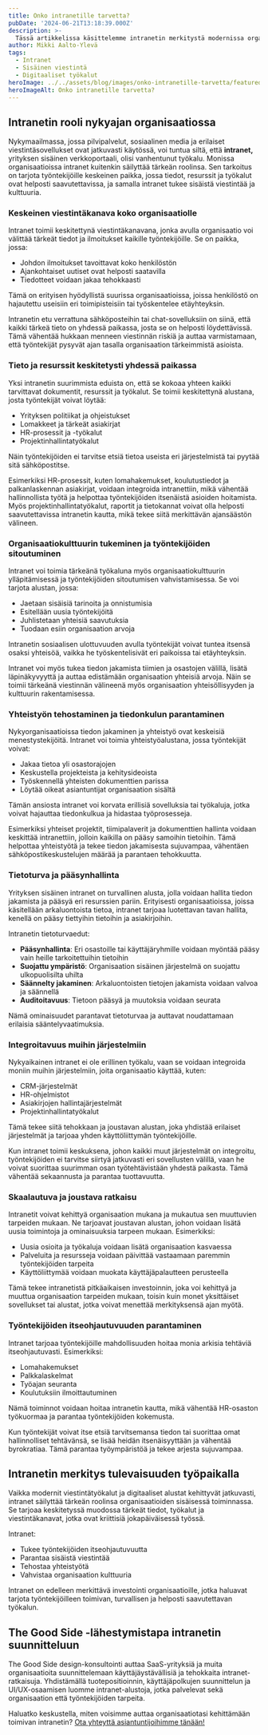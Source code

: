 ```yaml
---
title: Onko intranetille tarvetta?
pubDate: '2024-06-21T13:18:39.000Z'
description: >-
  Tässä artikkelissa käsittelemme intranetin merkitystä modernissa organisaatiossa. Vaikka pilvipalvelut ja viestintäsovellukset ovat yleistyneet, intranet tarjoaa edelleen keskeisen alustan sisäiselle viestinnälle, tiedon jakamiselle ja organisaatiokulttuurin vahvistamiselle. The Good Side auttaa suunnittelemaan helppokäyttöisiä ja tehokkaita intranet-ratkaisuja.
author: Mikki Aalto-Ylevä
tags:
  - Intranet
  - Sisäinen viestintä
  - Digitaaliset työkalut
heroImage: ../../assets/blog/images/onko-intranetille-tarvetta/featured.webp
heroImageAlt: Onko intranetille tarvetta?
---
```


## Intranetin rooli nykyajan organisaatiossa

Nykymaailmassa, jossa pilvipalvelut, sosiaalinen media ja erilaiset viestintäsovellukset ovat jatkuvasti käytössä, voi tuntua siltä, että **intranet,** yrityksen sisäinen verkkoportaali, olisi vanhentunut työkalu. Monissa organisaatioissa intranet kuitenkin säilyttää tärkeän roolinsa. Sen tarkoitus on tarjota työntekijöille keskeinen paikka, jossa tiedot, resurssit ja työkalut ovat helposti saavutettavissa, ja samalla intranet tukee sisäistä viestintää ja kulttuuria.

### Keskeinen viestintäkanava koko organisaatiolle

Intranet toimii keskitettynä viestintäkanavana, jonka avulla organisaatio voi välittää tärkeät tiedot ja ilmoitukset kaikille työntekijöille. Se on paikka, jossa:

- Johdon ilmoitukset tavoittavat koko henkilöstön
- Ajankohtaiset uutiset ovat helposti saatavilla
- Tiedotteet voidaan jakaa tehokkaasti

Tämä on erityisen hyödyllistä suurissa organisaatioissa, joissa henkilöstö on hajautettu useisiin eri toimipisteisiin tai työskentelee etäyhteyksin. 

Intranetin etu verrattuna sähköposteihin tai chat-sovelluksiin on siinä, että kaikki tärkeä tieto on yhdessä paikassa, josta se on helposti löydettävissä. Tämä vähentää hukkaan menneen viestinnän riskiä ja auttaa varmistamaan, että työntekijät pysyvät ajan tasalla organisaation tärkeimmistä asioista.

### Tieto ja resurssit keskitetysti yhdessä paikassa

Yksi intranetin suurimmista eduista on, että se kokoaa yhteen kaikki tarvittavat dokumentit, resurssit ja työkalut. Se toimii keskitettynä alustana, josta työntekijät voivat löytää:

- Yrityksen politiikat ja ohjeistukset
- Lomakkeet ja tärkeät asiakirjat
- HR-prosessit ja -työkalut
- Projektinhallintatyökalut

Näin työntekijöiden ei tarvitse etsiä tietoa useista eri järjestelmistä tai pyytää sitä sähköpostitse.

Esimerkiksi HR-prosessit, kuten lomahakemukset, koulutustiedot ja palkanlaskennan asiakirjat, voidaan integroida intranettiin, mikä vähentää hallinnollista työtä ja helpottaa työntekijöiden itsenäistä asioiden hoitamista. Myös projektinhallintatyökalut, raportit ja tietokannat voivat olla helposti saavutettavissa intranetin kautta, mikä tekee siitä merkittävän ajansäästön välineen.

### Organisaatiokulttuurin tukeminen ja työntekijöiden sitoutuminen

Intranet voi toimia tärkeänä työkaluna myös organisaatiokulttuurin ylläpitämisessä ja työntekijöiden sitoutumisen vahvistamisessa. Se voi tarjota alustan, jossa:

- Jaetaan sisäisiä tarinoita ja onnistumisia
- Esitellään uusia työntekijöitä
- Juhlistetaan yhteisiä saavutuksia
- Tuodaan esiin organisaation arvoja

Intranetin sosiaalisen ulottuvuuden avulla työntekijät voivat tuntea itsensä osaksi yhteisöä, vaikka he työskentelisivät eri paikoissa tai etäyhteyksin. 

Intranet voi myös tukea tiedon jakamista tiimien ja osastojen välillä, lisätä läpinäkyvyyttä ja auttaa edistämään organisaation yhteisiä arvoja. Näin se toimii tärkeänä viestinnän välineenä myös organisaation yhteisöllisyyden ja kulttuurin rakentamisessa.

### Yhteistyön tehostaminen ja tiedonkulun parantaminen

Nykyorganisaatioissa tiedon jakaminen ja yhteistyö ovat keskeisiä menestystekijöitä. Intranet voi toimia yhteistyöalustana, jossa työntekijät voivat:

- Jakaa tietoa yli osastorajojen
- Keskustella projekteista ja kehitysideoista
- Työskennellä yhteisten dokumenttien parissa
- Löytää oikeat asiantuntijat organisaation sisältä

Tämän ansiosta intranet voi korvata erillisiä sovelluksia tai työkaluja, jotka voivat hajauttaa tiedonkulkua ja hidastaa työprosesseja. 

Esimerkiksi yhteiset projektit, tiimipalaverit ja dokumenttien hallinta voidaan keskittää intranettiin, jolloin kaikilla on pääsy samoihin tietoihin. Tämä helpottaa yhteistyötä ja tekee tiedon jakamisesta sujuvampaa, vähentäen sähköpostikeskustelujen määrää ja parantaen tehokkuutta.

### Tietoturva ja pääsynhallinta

Yrityksen sisäinen intranet on turvallinen alusta, jolla voidaan hallita tiedon jakamista ja pääsyä eri resurssien pariin. Erityisesti organisaatioissa, joissa käsitellään arkaluontoista tietoa, intranet tarjoaa luotettavan tavan hallita, kenellä on pääsy tiettyihin tietoihin ja asiakirjoihin.

Intranetin tietoturvaedut:
- **Pääsynhallinta**: Eri osastoille tai käyttäjäryhmille voidaan myöntää pääsy vain heille tarkoitettuihin tietoihin
- **Suojattu ympäristö**: Organisaation sisäinen järjestelmä on suojattu ulkopuolisilta uhilta
- **Säännelty jakaminen**: Arkaluontoisten tietojen jakamista voidaan valvoa ja säännellä
- **Auditoitavuus**: Tietoon pääsyä ja muutoksia voidaan seurata

Nämä ominaisuudet parantavat tietoturvaa ja auttavat noudattamaan erilaisia sääntelyvaatimuksia.

### Integroitavuus muihin järjestelmiin

Nykyaikainen intranet ei ole erillinen työkalu, vaan se voidaan integroida moniin muihin järjestelmiin, joita organisaatio käyttää, kuten:

- CRM-järjestelmät
- HR-ohjelmistot
- Asiakirjojen hallintajärjestelmät
- Projektinhallintatyökalut

Tämä tekee siitä tehokkaan ja joustavan alustan, joka yhdistää erilaiset järjestelmät ja tarjoaa yhden käyttöliittymän työntekijöille. 

Kun intranet toimii keskuksena, johon kaikki muut järjestelmät on integroitu, työntekijöiden ei tarvitse siirtyä jatkuvasti eri sovellusten välillä, vaan he voivat suorittaa suurimman osan työtehtävistään yhdestä paikasta. Tämä vähentää sekaannusta ja parantaa tuottavuutta.

### Skaalautuva ja joustava ratkaisu

Intranetit voivat kehittyä organisaation mukana ja mukautua sen muuttuvien tarpeiden mukaan. Ne tarjoavat joustavan alustan, johon voidaan lisätä uusia toimintoja ja ominaisuuksia tarpeen mukaan. Esimerkiksi:

- Uusia osioita ja työkaluja voidaan lisätä organisaation kasvaessa
- Palveluita ja resursseja voidaan päivittää vastaamaan paremmin työntekijöiden tarpeita
- Käyttöliittymää voidaan muokata käyttäjäpalautteen perusteella

Tämä tekee intranetistä pitkäaikaisen investoinnin, joka voi kehittyä ja muuttua organisaation tarpeiden mukaan, toisin kuin monet yksittäiset sovellukset tai alustat, jotka voivat menettää merkityksensä ajan myötä.

### Työntekijöiden itseohjautuvuuden parantaminen

Intranet tarjoaa työntekijöille mahdollisuuden hoitaa monia arkisia tehtäviä itseohjautuvasti. Esimerkiksi:

- Lomahakemukset
- Palkkalaskelmat
- Työajan seuranta
- Koulutuksiin ilmoittautuminen

Nämä toiminnot voidaan hoitaa intranetin kautta, mikä vähentää HR-osaston työkuormaa ja parantaa työntekijöiden kokemusta. 

Kun työntekijät voivat itse etsiä tarvitsemansa tiedon tai suorittaa omat hallinnolliset tehtävänsä, se lisää heidän itsenäisyyttään ja vähentää byrokratiaa. Tämä parantaa työympäristöä ja tekee arjesta sujuvampaa.

## Intranetin merkitys tulevaisuuden työpaikalla

Vaikka modernit viestintätyökalut ja digitaaliset alustat kehittyvät jatkuvasti, intranet säilyttää tärkeän roolinsa organisaatioiden sisäisessä toiminnassa. Se tarjoaa keskitetyssä muodossa tärkeät tiedot, työkalut ja viestintäkanavat, jotka ovat kriittisiä jokapäiväisessä työssä.

Intranet:
- Tukee työntekijöiden itseohjautuvuutta
- Parantaa sisäistä viestintää
- Tehostaa yhteistyötä
- Vahvistaa organisaation kulttuuria

Intranet on edelleen merkittävä investointi organisaatioille, jotka haluavat tarjota työntekijöilleen toimivan, turvallisen ja helposti saavutettavan työkalun.

## The Good Side -lähestymistapa intranetin suunnitteluun

The Good Side design-konsultointi auttaa SaaS-yrityksiä ja muita organisaatioita suunnittelemaan käyttäjäystävällisiä ja tehokkaita intranet-ratkaisuja. Yhdistämällä tuotepositioinnin, käyttäjäpolkujen suunnittelun ja UI/UX-osaamisen luomme intranet-alustoja, jotka palvelevat sekä organisaation että työntekijöiden tarpeita.

Haluatko keskustella, miten voisimme auttaa organisaatiotasi kehittämään toimivan intranetin? [Ota yhteyttä asiantuntijoihimme tänään!](/fi/contact)